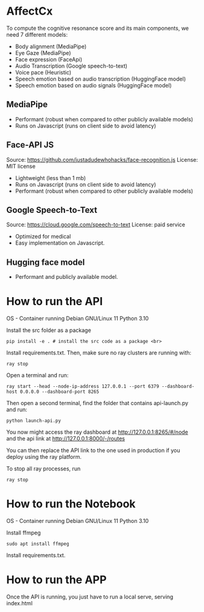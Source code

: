 AffectCx
==============================

To compute the cognitive resonance score and its main components, we need 7 different models: 

* Body alignment (MediaPipe)
* Eye Gaze (MediaPipe)
* Face expression (FaceApi)
* Audio Transcription (Google speech-to-text)
* Voice pace (Heuristic)
* Speech emotion based on audio transcription (HuggingFace model)
* Speech emotion based on audio signals (HuggingFace model)

## MediaPipe

* Performant (robust when compared to other publicly available models)
* Runs on Javascript (runs on client side to avoid latency)
## Face-API JS

Source: https://github.com/justadudewhohacks/face-recognition.js
License: MIT license

* Lightweight (less than 1 mb)
* Runs on Javascript (runs on client side to avoid latency)
* Performant (robust when compared to other publicly available models)

## Google Speech-to-Text

Source: https://cloud.google.com/speech-to-text
License: paid service

* Optimized for medical
* Easy implementation on Javascript.

## Hugging face model

* Performant and publicly available model.

# How to run the API

OS - Container running Debian GNU/Linux 11
Python 3.10

Install the src folder as a package

```
pip install -e . # install the src code as a package <br> 
```

Install requirements.txt. Then, make sure no ray clusters are running with:

```
ray stop
```

Open a terminal and run:

```
ray start --head --node-ip-address 127.0.0.1 --port 6379 --dashboard-host 0.0.0.0 --dashboard-port 8265
```

Then open a second terminal, find the folder that contains api-launch.py and run:

```
python launch-api.py
```

You now might access the ray dashboard at http://127.0.0.1:8265/#/node and the api link at http://127.0.0.1:8000/-/routes

You can then replace the API link to the one used in production if you deploy using the ray platform.

To stop all ray processes, run 

```
ray stop
```

# How to run the Notebook

OS - Container running Debian GNU/Linux 11
Python 3.10

Install ffmpeg

```
sudo apt install ffmpeg
```

Install requirements.txt.


# How to run the APP

Once the API is running, you just have to run a local serve, serving index.html